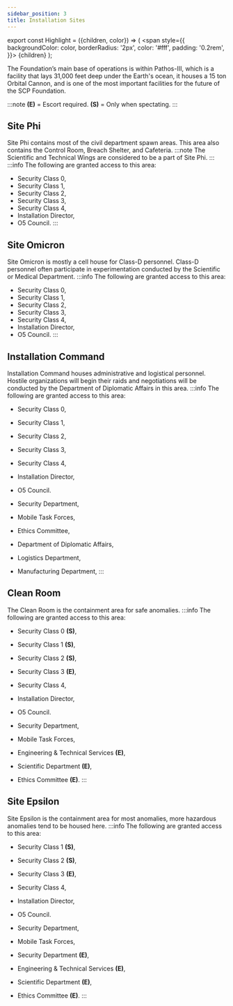 ```yaml
---
sidebar_position: 3
title: Installation Sites
---
```


export const Highlight = ({children, color}) => (
<span
style={{
      backgroundColor: color,
      borderRadius: '2px',
      color: '#fff',
      padding: '0.2rem',
    }}>
{children}
</span>
);

The Foundation’s main base of operations is within Pathos-III, which is a facility that lays 31,000 feet deep under the Earth's ocean, it houses a 15 ton Orbital Cannon, and is one of the most important facilities for the future of the SCP Foundation.

:::note
**(E)** = Escort required.
**(S)** = Only when spectating.
:::

## <Highlight color="#bf9000">Site Phi</Highlight>
Site Phi contains most of the civil department spawn areas.
This area also contains the Control Room, Breach Shelter, and Cafeteria.
:::note
The Scientific and Technical Wings are considered to be a part of Site Phi.
:::
:::info
The following are granted access to this area:
- Security Class 0,
- Security Class 1,
- Security Class 2,
- Security Class 3,
- Security Class 4,
- Installation Director,
- O5 Council.
:::

## <Highlight color="#e69138">Site Omicron</Highlight>
Site Omicron is mostly a cell house for Class-D personnel. Class-D personnel often participate in experimentation conducted by the Scientific or Medical Department. 
:::info
The following are granted access to this area:
- Security Class 0,
- Security Class 1,
- Security Class 2,
- Security Class 3,
- Security Class 4,
- Installation Director,
- O5 Council.
:::

## <Highlight color="#674ea7">Installation Command</Highlight>
Installation Command houses administrative and logistical personnel. Hostile organizations will begin their raids and negotiations will be conducted by the Department of Diplomatic Affairs in this area.
:::info
The following are granted access to this area:
- Security Class 0,
- Security Class 1,
- Security Class 2,
- Security Class 3,
- Security Class 4,
- Installation Director,
- O5 Council.

- Security Department,
- Mobile Task Forces,
- Ethics Committee,
- Department of Diplomatic Affairs,
- Logistics Department,
- Manufacturing Department,
:::

## <Highlight color="#5b0f00">Clean Room</Highlight>
The Clean Room is the containment area for safe anomalies.
:::info
The following are granted access to this area:
- Security Class 0 **(S)**,
- Security Class 1 **(S)**,
- Security Class 2 **(S)**,
- Security Class 3 **(E)**,
- Security Class 4,
- Installation Director,
- O5 Council.

- Security Department,
- Mobile Task Forces,
- Engineering & Technical Services **(E)**,
- Scientific Department **(E)**,
- Ethics Committee **(E)**.
:::

## <Highlight color="#5b0f00">Site Epsilon</Highlight>
Site Epsilon is the containment area for most anomalies, more hazardous anomalies tend to be housed here.
:::info
The following are granted access to this area:
- Security Class 1 **(S)**,
- Security Class 2 **(S)**,
- Security Class 3 **(E)**,
- Security Class 4,
- Installation Director,
- O5 Council.

- Security Department,
- Mobile Task Forces,
- Security Department **(E)**,
- Engineering & Technical Services **(E)**,
- Scientific Department **(E)**,
- Ethics Committee **(E)**.
:::